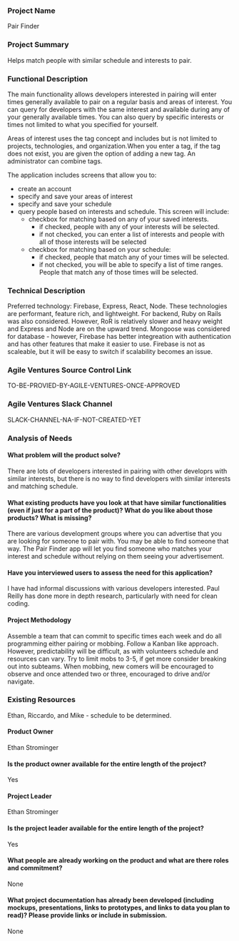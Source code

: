### Project Name

Pair Finder

### Project Summary

Helps match people with similar schedule and interests to pair.

### Functional Description

The main functionality allows developers interested in pairing will enter times generally available to pair on a regular basis and areas of interest.  You can query for developers with the same interest and available during any of your generally available times.  You can also query by specific interests or times not limited to what you specified for yourself.

Areas of interest uses the tag concept and includes but is not limited to projects, technologies, and organization.When you enter a tag, if the tag does not exist, you are given the option of adding a new tag.  An administrator can combine tags.

The application includes screens that allow you to:
- create an account
- specify and save your areas of interest
- specify and save your schedule
- query people based on interests and schedule.  This screen will include:
    - checkbox for matching based on any of your saved interests.  
       - if checked, people with any of your interests will be selected.
       - if not checked, you can enter a list of interests and people with all of those interests will be selected 
    - checkbox for matching based on your schedule:
      - if checked, people that match any of your times  will be selected.
      - if not checked, you will be able to specify a list of time ranges.  People that match any of those times will be selected.  

### Technical Description

Preferred technology: Firebase, Express, React, Node.  These technologies are performant, feature rich, and lightweight.  For backend, Ruby on Rails was also considered.  However, RoR is relatively slower and heavy weight and Express and Node are on the upward trend.  Mongoose was considered for database - however, Firebase has better integreation with authentication and has other features that make it easier to use.  Firebase is not as scaleable, but it will be easy to switch if scalability becomes an issue.

### Agile Ventures Source Control Link

TO-BE-PROVIED-BY-AGILE-VENTURES-ONCE-APPROVED

### Agile Ventures Slack Channel

SLACK-CHANNEL-NA-IF-NOT-CREATED-YET

### Analysis of Needs

#### What problem will the product solve?

There are lots of developers interested in pairing with other developrs with similar interests, but there is no way to find developers with similar interests and matching schedule.

#### What existing products have you look at that have similar functionalities (even if just for a part of the product)? What do you like about those products? What is missing?

There are various development groups where you can advertise that you are looking for someone to pair with.  You may be able to find someone that way.  The Pair Finder app will let you find someone who matches your interest and schedule without relying on them seeing your advertisement.

#### Have you interviewed users to assess the need for this application?

I have had informal discussions with various developers interested.  Paul Reilly has done more in depth research, particularly with need for clean coding.

#### Project Methodology

Assemble a team that can commit to specific times each week and do all programming either pairing or mobbing.  Follow a Kanban like approach. However, predictability will be difficult, as with volunteers schedule and resources can vary.  Try to limit mobs to 3-5, if get more consider breaking out into subteams.  When mobbing, new comers will be encouraged to observe and once attended two or three, encouraged to drive and/or navigate.

### Existing Resources

Ethan, Riccardo, and Mike - schedule to be determined.

#### Product Owner

Ethan Strominger

#### Is the product owner available for the entire length of the project?

Yes

#### Project Leader

Ethan Strominger

#### Is the project leader available for the entire length of the project?

Yes

#### What people are already working on the product and what are there roles and commitment?

None

#### What project documentation has already been developed (including mockups, presentations, links to prototypes, and links to data you plan to read)? Please provide links or include in submission.

None
